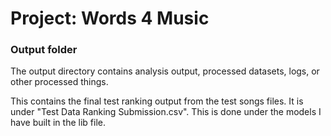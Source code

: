 # Project: Words 4 Music
### Output folder

The output directory contains analysis output, processed datasets, logs, or other processed things.

This contains the final test ranking output from the test songs files. It is under "Test Data Ranking Submission.csv". This is done under the models I have built in the lib file. 

